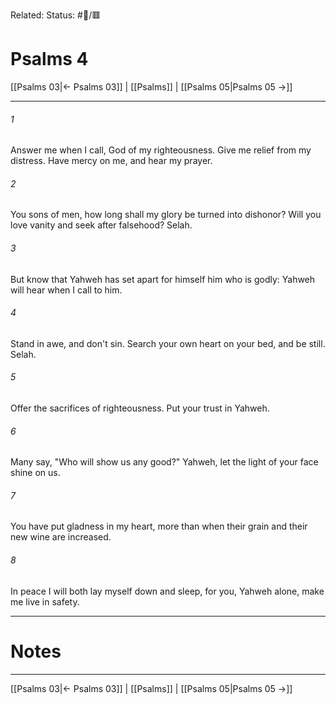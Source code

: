Related:
Status: #📖/🟥
# Psalms 4

[[Psalms 03|← Psalms 03]] | [[Psalms]] | [[Psalms 05|Psalms 05 →]]
***



###### 1 
Answer me when I call, God of my righteousness. Give me relief from my distress. Have mercy on me, and hear my prayer. 

###### 2 
You sons of men, how long shall my glory be turned into dishonor? Will you love vanity and seek after falsehood? Selah. 

###### 3 
But know that Yahweh has set apart for himself him who is godly: Yahweh will hear when I call to him. 

###### 4 
Stand in awe, and don't sin. Search your own heart on your bed, and be still. Selah. 

###### 5 
Offer the sacrifices of righteousness. Put your trust in Yahweh. 

###### 6 
Many say, "Who will show us any good?" Yahweh, let the light of your face shine on us. 

###### 7 
You have put gladness in my heart, more than when their grain and their new wine are increased. 

###### 8 
In peace I will both lay myself down and sleep, for you, Yahweh alone, make me live in safety.

---
# Notes


***
[[Psalms 03|← Psalms 03]] | [[Psalms]] | [[Psalms 05|Psalms 05 →]]
